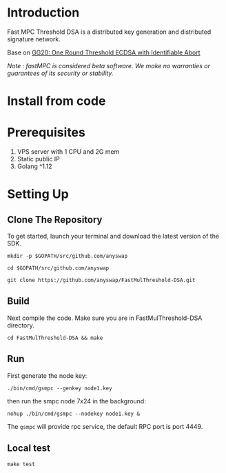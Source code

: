 # Introduction
Fast MPC Threshold DSA is a distributed key generation and distributed signature network.

Base on [GG20: One Round Threshold ECDSA with Identifiable Abort](https://eprint.iacr.org/2020/540.pdf)

*Note : fastMPC is considered beta software. We make no warranties or guarantees of its security or stability.*

# Install from code
# Prerequisites
1. VPS server with 1 CPU and 2G mem
2. Static public IP
3. Golang ^1.12

# Setting Up
## Clone The Repository
To get started, launch your terminal and download the latest version of the SDK.
```
mkdir -p $GOPATH/src/github.com/anyswap

cd $GOPATH/src/github.com/anyswap

git clone https://github.com/anyswap/FastMulThreshold-DSA.git
```
## Build
Next compile the code.  Make sure you are in FastMulThreshold-DSA directory.
```
cd FastMulThreshold-DSA && make
```

## Run
First generate the node key: 
```
./bin/cmd/gsmpc --genkey node1.key
```

then run the smpc node 7x24 in the background:
```
nohup ./bin/cmd/gsmpc --nodekey node1.key &
```
The `gsmpc` will provide rpc service, the default RPC port is port 4449.

## Local test

```
make test
```
